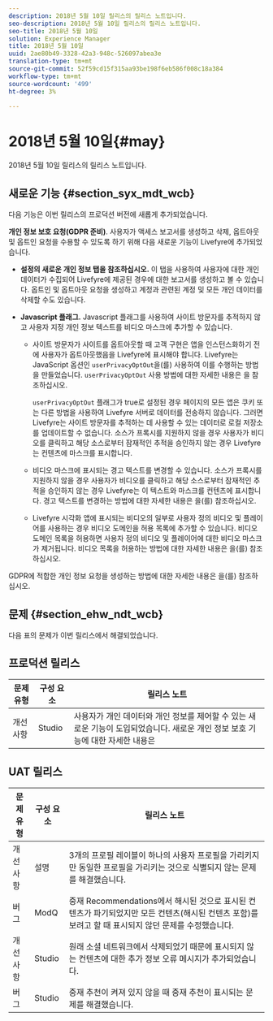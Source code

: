 ```yaml
---
description: 2018년 5월 10일 릴리스의 릴리스 노트입니다.
seo-description: 2018년 5월 10일 릴리스의 릴리스 노트입니다.
seo-title: 2018년 5월 10일
solution: Experience Manager
title: 2018년 5월 10일
uuid: 2ae80b49-3328-42a3-948c-526097abea3e
translation-type: tm+mt
source-git-commit: 52f59cd15f315aa93be198f6eb586f008c18a384
workflow-type: tm+mt
source-wordcount: '499'
ht-degree: 3%

---
```



# 2018년 5월 10일{#may}

2018년 5월 10일 릴리스의 릴리스 노트입니다.

## 새로운 기능 {#section_syx_mdt_wcb}

다음 기능은 이번 릴리스의 프로덕션 버전에 새롭게 추가되었습니다.

**개인 정보 보호 요청(GDPR 준비)**. 사용자가 액세스 보고서를 생성하고 삭제, 옵트아웃 및 옵트인 요청을 수용할 수 있도록 하기 위해 다음 새로운 기능이 Livefyre에 추가되었습니다.

* **설정의 새로운 개인 정보 탭을 참조하십시오.** 이 탭을 사용하여 사용자에 대한 개인 데이터가 수집되어 Livefyre에 제공된 경우에 대한 보고서를 생성하고 볼 수 있습니다. 옵트인 및 옵트아웃 요청을 생성하고 계정과 관련된 계정 및 모든 개인 데이터를 삭제할 수도 있습니다.
* **Javascript 플래그.** Javascript 플래그를 사용하여 사이트 방문자를 추적하지 않고 사용자 지정 개인 정보 텍스트를 비디오 마스크에 추가할 수 있습니다.

   * 사이트 방문자가 사이트를 옵트아웃할 때 고객 구현은 앱을 인스턴스화하기 전에 사용자가 옵트아웃했음을 Livefyre에 표시해야 합니다. Livefyre는 JavaScript 옵션인 `userPrivacyOptOut`을(를) 사용하여 이를 수행하는 방법을 만들었습니다. `userPrivacyOptOut` 사용 방법에 대한 자세한 내용은 [](/help/using/c-settings-other/c-gdpr-compliance/c-gdpr-compliance.md#section_nmz_q3n_3db)을 참조하십시오.

      `userPrivacyOptOut` 플래그가 true로 설정된 경우 페이지의 모든 앱은 쿠키 또는 다른 방법을 사용하여 Livefyre 서버로 데이터를 전송하지 않습니다. 그러면 Livefyre는 사이트 방문자를 추적하는 데 사용할 수 있는 데이터로 로컬 저장소를 업데이트할 수 없습니다. 소스가 프록시를 지원하지 않을 경우 사용자가 비디오를 클릭하고 해당 소스로부터 잠재적인 추적을 승인하지 않는 경우 Livefyre는 컨텐츠에 마스크를 표시합니다.

   * 비디오 마스크에 표시되는 경고 텍스트를 변경할 수 있습니다. 소스가 프록시를 지원하지 않을 경우 사용자가 비디오를 클릭하고 해당 소스로부터 잠재적인 추적을 승인하지 않는 경우 Livefyre는 이 텍스트와 마스크를 컨텐츠에 표시합니다. 경고 텍스트를 변경하는 방법에 대한 자세한 내용은 [](/help/using/c-settings-other/c-gdpr-compliance/c-gdpr-compliance.md#section_pb5_mnp_ldb)을(를) 참조하십시오.
   * Livefyre 시각화 앱에 표시되는 비디오의 일부로 사용자 정의 비디오 및 플레이어를 사용하는 경우 비디오 도메인을 허용 목록에 추가할 수 있습니다. 비디오 도메인 목록을 허용하면 사용자 정의 비디오 및 플레이어에 대한 비디오 마스크가 제거됩니다. 비디오 목록을 허용하는 방법에 대한 자세한 내용은 [](/help/using/c-settings-other/c-gdpr-compliance/c-gdpr-compliance.md#section_bzp_pnp_ldb)을(를) 참조하십시오.

GDPR에 적합한 개인 정보 요청을 생성하는 방법에 대한 자세한 내용은 [](/help/using/c-settings-other/c-gdpr-compliance/c-gdpr-compliance.md#concept_q1l_r5s_rcb)을(를) 참조하십시오.

## 문제 {#section_ehw_ndt_wcb}

다음 표의 문제가 이번 릴리스에서 해결되었습니다.

## 프로덕션 릴리스

| **문제 유형** | **구성 요소** | **릴리스 노트** |
|---|---|---|
| 개선 사항 | Studio | 사용자가 개인 데이터와 개인 정보를 제어할 수 있는 새로운 기능이 도입되었습니다. 새로운 개인 정보 보호 기능에 대한 자세한 내용은 [](#c_rn/section_syx_mdt_wcb) |

## UAT 릴리스

| **문제 유형** | **구성 요소** | **릴리스 노트** |
|---|---|---|
| 개선 사항 | 설명 | 3개의 프로필 레이블이 하나의 사용자 프로필을 가리키지만 동일한 프로필을 가리키는 것으로 식별되지 않는 문제를 해결했습니다. |
| 버그 | ModQ | 중재 Recommendations에서 해시된 것으로 표시된 컨텐츠가 파기되었지만 모든 컨텐츠(해시된 컨텐츠 포함)를 보려고 할 때 표시되지 않던 문제를 수정했습니다. |
| 개선 사항 | Studio | 원래 소셜 네트워크에서 삭제되었기 때문에 표시되지 않는 컨텐츠에 대한 추가 정보 오류 메시지가 추가되었습니다. |
| 버그 | Studio | 중재 추천이 켜져 있지 않을 때 중재 추천이 표시되는 문제를 해결했습니다. |

